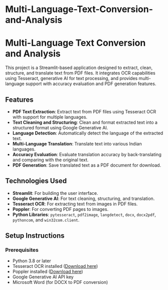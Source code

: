 # Multi-Language-Text-Conversion-and-Analysis
# Multi-Language Text Conversion and Analysis

This project is a Streamlit-based application designed to extract, clean, structure, and translate text from PDF files. It integrates OCR capabilities using Tesseract, generative AI for text processing, and provides multi-language support with accuracy evaluation and PDF generation features.

## Features

- **PDF Text Extraction**: Extract text from PDF files using Tesseract OCR with support for multiple languages.
- **Text Cleaning and Structuring**: Clean and format extracted text into a structured format using Google Generative AI.
- **Language Detection**: Automatically detect the language of the extracted text.
- **Multi-Language Translation**: Translate text into various Indian languages.
- **Accuracy Evaluation**: Evaluate translation accuracy by back-translating and comparing with the original text.
- **PDF Generation**: Save translated text as a PDF document for download.

## Technologies Used

- **Streamlit**: For building the user interface.
- **Google Generative AI**: For text cleaning, structuring, and translation.
- **Tesseract OCR**: For extracting text from images in PDF files.
- **Poppler**: For converting PDF pages to images.
- **Python Libraries**: `pytesseract`, `pdf2image`, `langdetect`, `docx`, `docx2pdf`, `pythoncom`, and `win32com.client`.

## Setup Instructions

### Prerequisites

- Python 3.8 or later
- Tesseract OCR installed ([Download here](https://github.com/tesseract-ocr/tesseract))
- Poppler installed ([Download here](http://blog.alivate.com.au/poppler-windows/))
- Google Generative AI API key
- Microsoft Word (for DOCX to PDF conversion)

